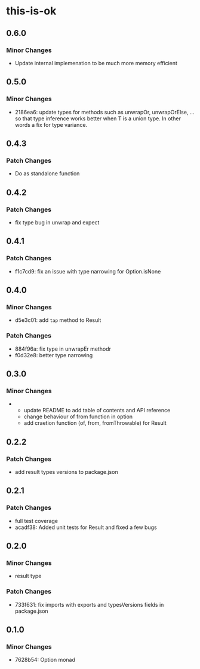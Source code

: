 # this-is-ok

## 0.6.0

### Minor Changes

- Update internal implemenation to be much more memory efficient

## 0.5.0

### Minor Changes

- 2186ea6: update types for methods such as unwrapOr, unwrapOrElse, ... so that type inference works better when T is a union type. In other words a fix for type variance.

## 0.4.3

### Patch Changes

- Do as standalone function

## 0.4.2

### Patch Changes

- fix type bug in unwrap and expect

## 0.4.1

### Patch Changes

- f1c7cd9: fix an issue with type narrowing for Option.isNone

## 0.4.0

### Minor Changes

- d5e3c01: add `tap` method to Result

### Patch Changes

- 884f96a: fix type in unwrapEr methodr
- f0d32e8: better type narrowing

## 0.3.0

### Minor Changes

- - update README to add table of contents and API reference
  - change behaviour of from function in option
  - add craetion function (of, from, fromThrowable) for Result

## 0.2.2

### Patch Changes

- add result types versions to package.json

## 0.2.1

### Patch Changes

- full test coverage
- acadf38: Added unit tests for Result and fixed a few bugs

## 0.2.0

### Minor Changes

- result type

### Patch Changes

- 733f631: fix imports with exports and typesVersions fields in package.json

## 0.1.0

### Minor Changes

- 7628b54: Option monad
